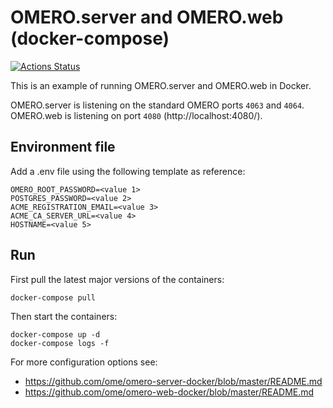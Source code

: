 # OMERO.server and OMERO.web (docker-compose)

[![Actions Status](https://github.com/ome/docker-example-omero/workflows/Build/badge.svg)](https://github.com/ome/docker-example-omero/actions)

This is an example of running OMERO.server and OMERO.web in Docker.

OMERO.server is listening on the standard OMERO ports `4063` and `4064`.
OMERO.web is listening on port `4080` (http://localhost:4080/).

## Environment file

Add a .env file using the following template as reference:
```text
OMERO_ROOT_PASSWORD=<value 1>
POSTGRES_PASSWORD=<value 2>
ACME_REGISTRATION_EMAIL=<value 3>
ACME_CA_SERVER_URL=<value 4>
HOSTNAME=<value 5>
```

## Run

First pull the latest major versions of the containers:

    docker-compose pull

Then start the containers:

    docker-compose up -d
    docker-compose logs -f

For more configuration options see:
- https://github.com/ome/omero-server-docker/blob/master/README.md
- https://github.com/ome/omero-web-docker/blob/master/README.md
